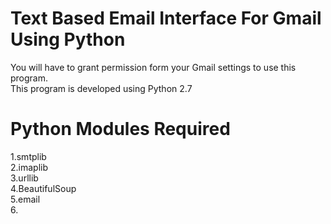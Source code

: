 # Text Based Email Interface For Gmail Using Python

You will have to grant permission form your Gmail settings to use this program.  
This program is developed using Python 2.7 


# Python Modules Required
1.smtplib  
2.imaplib  
3.urllib  
4.BeautifulSoup  
5.email  
6.
